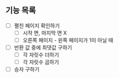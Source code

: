 ## 기능 목록
- [ ] 펼친 페이지 확인하기
  - [ ] 시작 면, 마지막 면 X
  - [ ] 오른쪽 페이지 - 왼쪽 페이지가 1이 아닐 때
- [ ] 반환 값 중에 최댓값 구하기
  - [ ] 각 자릿수 더하기
  - [ ] 각 자릿수 곱하기
- [ ] 승자 구하기
